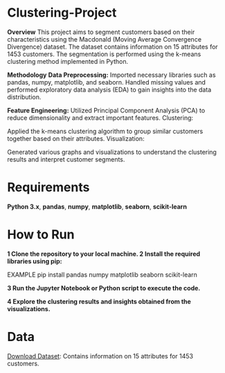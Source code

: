# Clustering-Project
**Overview** This project aims to segment customers based on their characteristics using the Macdonald (Moving Average Convergence Divergence) dataset. The dataset contains information on 15 attributes for 1453 customers. The segmentation is performed using the k-means clustering method implemented in Python.

**Methodology**
**Data Preprocessing:** Imported necessary libraries such as pandas, numpy, matplotlib, and seaborn. Handled missing values and performed exploratory data analysis (EDA) to gain insights into the data distribution.

**Feature Engineering:** Utilized Principal Component Analysis (PCA) to reduce dimensionality and extract important features. Clustering:

Applied the k-means clustering algorithm to group similar customers together based on their attributes. Visualization:

Generated various graphs and visualizations to understand the clustering results and interpret customer segments.

# Requirements
**Python 3.x**, **pandas**,  **numpy**, **matplotlib**, **seaborn**, **scikit-learn**

# How to Run
**1 Clone the repository to your local machine. 2 Install the required libraries using pip:**

EXAMPLE pip install pandas numpy matplotlib seaborn scikit-learn

**3 Run the Jupyter Notebook or Python script to execute the code.**

**4 Explore the clustering results and insights obtained from the visualizations.**

# Data
[Download Dataset](https://drive.google.com/file/d/1kqQBEnw0q46Nq2otFMam3qAPynoJTiDH/view?usp=sharing): Contains information on 15 attributes for 1453 customers.
